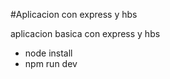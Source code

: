 #Aplicacion con express y hbs

aplicacion basica con express y hbs


 - node install 
 - npm run dev
